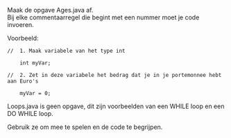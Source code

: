 Maak de opgave Ages.java af.  
Bij elke commentaarregel die begint met een nummer moet je code invoeren.

Voorbeeld:

```
//  1. Maak variabele van het type int

    int myVar;
```
```
//  2. Zet in deze variabele het bedrag dat je in je portemonnee hebt aan Euro's

    myVar = 0;
```

Loops.java is geen opgave, 
dit zijn voorbeelden van een WHILE loop en een DO WHILE loop.

Gebruik ze om mee te spelen en de code te begrijpen.
    
    


